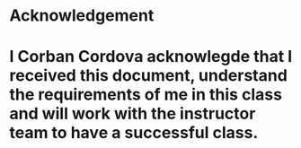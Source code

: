 # Acknowledgement 
# I Corban Cordova acknowlegde that I received this document, understand the requirements of me in this class and will work with the instructor team to have a successful class.
